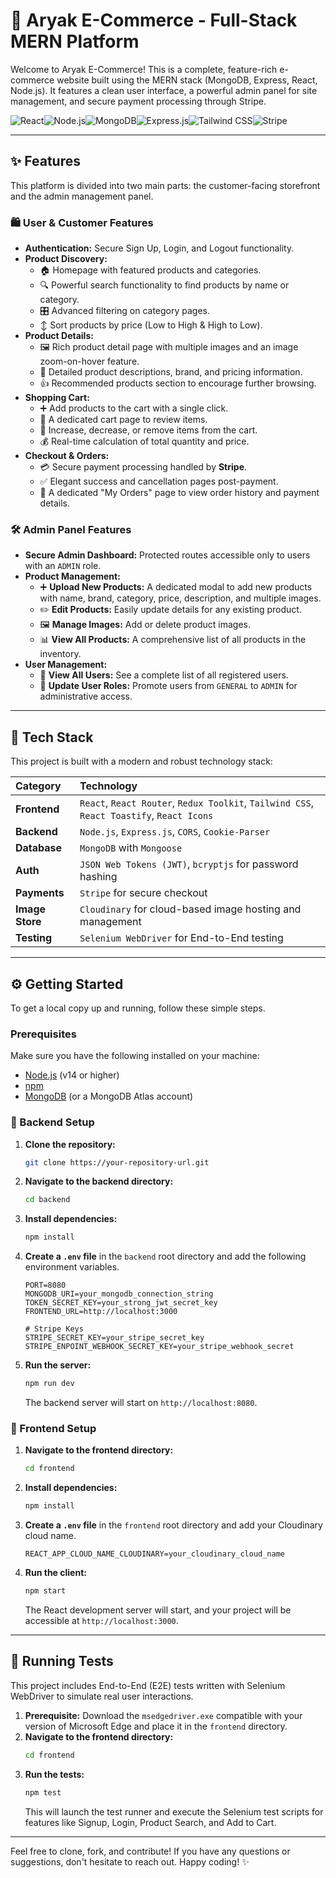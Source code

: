 # 🛒 Aryak E-Commerce - Full-Stack MERN Platform

Welcome to Aryak E-Commerce! This is a complete, feature-rich e-commerce website built using the MERN stack (MongoDB, Express, React, Node.js). It features a clean user interface, a powerful admin panel for site management, and secure payment processing through Stripe.

![React](https://img.shields.io/badge/React-20232A?style=for-the-badge&logo=react&logoColor=61DAFB)![Node.js](https://img.shields.io/badge/Node.js-339933?style=for-the-badge&logo=nodedotjs&logoColor=white)![MongoDB](https://img.shields.io/badge/MongoDB-47A248?style=for-the-badge&logo=mongodb&logoColor=white)![Express.js](https://img.shields.io/badge/Express.js-000000?style=for-the-badge&logo=express&logoColor=white)![Tailwind CSS](https://img.shields.io/badge/Tailwind_CSS-38B2AC?style=for-the-badge&logo=tailwind-css&logoColor=white)![Stripe](https://img.shields.io/badge/Stripe-626CD9?style=for-the-badge&logo=stripe&logoColor=white)

---

## ✨ Features

This platform is divided into two main parts: the customer-facing storefront and the admin management panel.

### 🛍️ User & Customer Features

*   **Authentication:** Secure Sign Up, Login, and Logout functionality.
*   **Product Discovery:**
    *   🏠 Homepage with featured products and categories.
    *   🔍 Powerful search functionality to find products by name or category.
    *   🎛️ Advanced filtering on category pages.
    *   ↕️ Sort products by price (Low to High & High to Low).
*   **Product Details:**
    *   🖼️ Rich product detail page with multiple images and an image zoom-on-hover feature.
    *   📝 Detailed product descriptions, brand, and pricing information.
    *   👍 Recommended products section to encourage further browsing.
*   **Shopping Cart:**
    *   ➕ Add products to the cart with a single click.
    *   🛒 A dedicated cart page to review items.
    *   🔢 Increase, decrease, or remove items from the cart.
    *   💰 Real-time calculation of total quantity and price.
*   **Checkout & Orders:**
    *   💳 Secure payment processing handled by **Stripe**.
    *   ✅ Elegant success and cancellation pages post-payment.
    *   📜 A dedicated "My Orders" page to view order history and payment details.

### 🛠️ Admin Panel Features

*   **Secure Admin Dashboard:** Protected routes accessible only to users with an `ADMIN` role.
*   **Product Management:**
    *   ➕ **Upload New Products:** A dedicated modal to add new products with name, brand, category, price, description, and multiple images.
    *   ✏️ **Edit Products:** Easily update details for any existing product.
    *   🖼️ **Manage Images:** Add or delete product images.
    *   📊 **View All Products:** A comprehensive list of all products in the inventory.
*   **User Management:**
    *   👥 **View All Users:** See a complete list of all registered users.
    *   👑 **Update User Roles:** Promote users from `GENERAL` to `ADMIN` for administrative access.

---

## 🚀 Tech Stack

This project is built with a modern and robust technology stack:

| Category      | Technology                                                                                                  |
| :------------ | :---------------------------------------------------------------------------------------------------------- |
| **Frontend**  | `React`, `React Router`, `Redux Toolkit`, `Tailwind CSS`, `React Toastify`, `React Icons`                     |
| **Backend**   | `Node.js`, `Express.js`, `CORS`, `Cookie-Parser`                                                            |
| **Database**  | `MongoDB` with `Mongoose`                                                                                   |
| **Auth**      | `JSON Web Tokens (JWT)`, `bcryptjs` for password hashing                                                    |
| **Payments**  | `Stripe` for secure checkout                                                                                |
| **Image Store** | `Cloudinary` for cloud-based image hosting and management                                                   |
| **Testing**   | `Selenium WebDriver` for End-to-End testing                                                                 |

---

## ⚙️ Getting Started

To get a local copy up and running, follow these simple steps.

### Prerequisites

Make sure you have the following installed on your machine:
*   [Node.js](https://nodejs.org/) (v14 or higher)
*   [npm](https://www.npmjs.com/)
*   [MongoDB](https://www.mongodb.com/try/download/community) (or a MongoDB Atlas account)

### 🚀 Backend Setup

1.  **Clone the repository:**
    ```sh
    git clone https://your-repository-url.git
    ```
2.  **Navigate to the backend directory:**
    ```sh
    cd backend
    ```
3.  **Install dependencies:**
    ```sh
    npm install
    ```
4.  **Create a `.env` file** in the `backend` root directory and add the following environment variables.
    ```env
    PORT=8080
    MONGODB_URI=your_mongodb_connection_string
    TOKEN_SECRET_KEY=your_strong_jwt_secret_key
    FRONTEND_URL=http://localhost:3000

    # Stripe Keys
    STRIPE_SECRET_KEY=your_stripe_secret_key
    STRIPE_ENPOINT_WEBHOOK_SECRET_KEY=your_stripe_webhook_secret
    ```
5.  **Run the server:**
    ```sh
    npm run dev
    ```
    The backend server will start on `http://localhost:8080`.

### 🎨 Frontend Setup

1.  **Navigate to the frontend directory:**
    ```sh
    cd frontend
    ```
2.  **Install dependencies:**
    ```sh
    npm install
    ```
3.  **Create a `.env` file** in the `frontend` root directory and add your Cloudinary cloud name.
    ```env
    REACT_APP_CLOUD_NAME_CLOUDINARY=your_cloudinary_cloud_name
    ```
4.  **Run the client:**
    ```sh
    npm start
    ```
    The React development server will start, and your project will be accessible at `http://localhost:3000`.

---

## 🧪 Running Tests

This project includes End-to-End (E2E) tests written with Selenium WebDriver to simulate real user interactions.

1.  **Prerequisite:** Download the `msedgedriver.exe` compatible with your version of Microsoft Edge and place it in the `frontend` directory.
2.  **Navigate to the frontend directory:**
    ```sh
    cd frontend
    ```
3.  **Run the tests:**
    ```sh
    npm test
    ```
    This will launch the test runner and execute the Selenium test scripts for features like Signup, Login, Product Search, and Add to Cart.

---

Feel free to clone, fork, and contribute! If you have any questions or suggestions, don't hesitate to reach out. Happy coding! ✨
